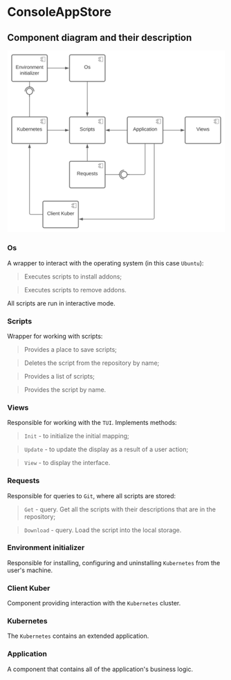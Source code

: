 # ConsoleAppStore

## Component diagram and their description

![](./images/component_diagram.svg)

### Os

A wrapper to interact with the operating system (in this case `Ubuntu`):

> Executes scripts to install addons;

> Executes scripts to remove addons.

All scripts are run in interactive mode.

### Scripts

Wrapper for working with scripts:

> Provides a place to save scripts;

> Deletes the script from the repository by name;

> Provides a list of scripts;

> Provides the script by name.

### Views

Responsible for working with the `TUI`. Implements methods:

> `Init` - to initialize the initial mapping;

> `Update` - to update the display as a result of a user action;

> `View` - to display the interface.

### Requests

Responsible for queries to `Git`, where all scripts are stored:

> `Get` - query. Get all the scripts with their descriptions that are in the repository;

> `Download` - query. Load the script into the local storage.

### Environment initializer

Responsible for installing, configuring and uninstalling `Kubernetes` from the user's machine.

### Client Kuber

Component providing interaction with the `Kubernetes` cluster.

### Kubernetes

The `Kubernetes` contains an extended application.

### Application

A component that contains all of the application's business logic.
